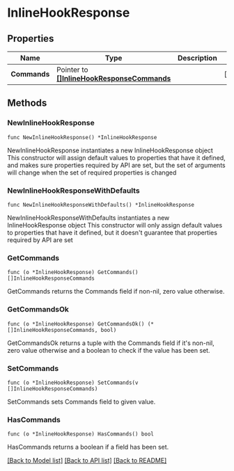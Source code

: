 # InlineHookResponse

## Properties

Name | Type | Description | Notes
------------ | ------------- | ------------- | -------------
**Commands** | Pointer to [**[]InlineHookResponseCommands**](InlineHookResponseCommands.md) |  | [optional] 

## Methods

### NewInlineHookResponse

`func NewInlineHookResponse() *InlineHookResponse`

NewInlineHookResponse instantiates a new InlineHookResponse object
This constructor will assign default values to properties that have it defined,
and makes sure properties required by API are set, but the set of arguments
will change when the set of required properties is changed

### NewInlineHookResponseWithDefaults

`func NewInlineHookResponseWithDefaults() *InlineHookResponse`

NewInlineHookResponseWithDefaults instantiates a new InlineHookResponse object
This constructor will only assign default values to properties that have it defined,
but it doesn't guarantee that properties required by API are set

### GetCommands

`func (o *InlineHookResponse) GetCommands() []InlineHookResponseCommands`

GetCommands returns the Commands field if non-nil, zero value otherwise.

### GetCommandsOk

`func (o *InlineHookResponse) GetCommandsOk() (*[]InlineHookResponseCommands, bool)`

GetCommandsOk returns a tuple with the Commands field if it's non-nil, zero value otherwise
and a boolean to check if the value has been set.

### SetCommands

`func (o *InlineHookResponse) SetCommands(v []InlineHookResponseCommands)`

SetCommands sets Commands field to given value.

### HasCommands

`func (o *InlineHookResponse) HasCommands() bool`

HasCommands returns a boolean if a field has been set.


[[Back to Model list]](../README.md#documentation-for-models) [[Back to API list]](../README.md#documentation-for-api-endpoints) [[Back to README]](../README.md)


